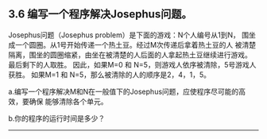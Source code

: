 ## 3.6 编写一个程序解决Josephus问题。
Josephus问题（Josephus problem）是下面的游戏：N个人编号从1到N，
围坐成一个圆圈。从1号开始传递一个热土豆。经过M次传递后拿着热土豆的人
被清楚隔离，围坐的圆圈缩紧，由坐在被清楚的人后面的人拿起热土豆继续进行游戏。
最后剩下的人取胜。
因此，如果M=0 和 N=5，则游戏人依序被清除，5号游戏人获胜。
如果M=1 和 N=5，那么被清除的人的顺序是2，4，1，5。

a.编写一个程序解决M和N在一般值下的Josephus问题，应使程序尽可能的高效，要确保
能够清除各个单元。

b.你的程序的运行时间是多少？

---
